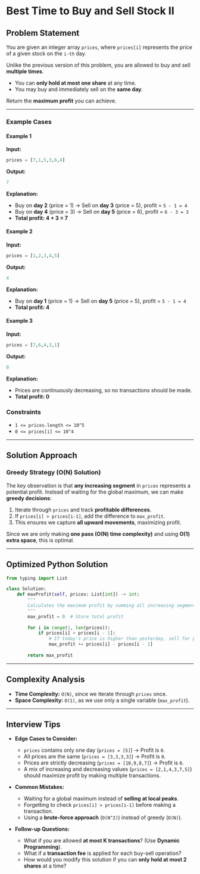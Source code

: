 # Best Time to Buy and Sell Stock II

## Problem Statement
You are given an integer array `prices`, where `prices[i]` represents the price of a given stock on the `i-th` day.

Unlike the previous version of this problem, you are allowed to buy and sell **multiple times**.
- You can **only hold at most one share** at any time.
- You may buy and immediately sell on the **same day**.

Return the **maximum profit** you can achieve.

---

### Example Cases
#### Example 1
**Input:**
```python
prices = [7,1,5,3,6,4]
```
**Output:**
```python
7
```
**Explanation:**
- Buy on **day 2** (price = 1) → Sell on **day 3** (price = 5), profit = `5 - 1 = 4`
- Buy on **day 4** (price = 3) → Sell on **day 5** (price = 6), profit = `6 - 3 = 3`
- **Total profit: 4 + 3 = 7**

#### Example 2
**Input:**
```python
prices = [1,2,3,4,5]
```
**Output:**
```python
4
```
**Explanation:**
- Buy on **day 1** (price = 1) → Sell on **day 5** (price = 5), profit = `5 - 1 = 4`
- **Total profit: 4**

#### Example 3
**Input:**
```python
prices = [7,6,4,3,1]
```
**Output:**
```python
0
```
**Explanation:**
- Prices are continuously decreasing, so no transactions should be made.
- **Total profit: 0**

### Constraints
- `1 <= prices.length <= 10^5`
- `0 <= prices[i] <= 10^4`

---

## Solution Approach
### **Greedy Strategy (O(N) Solution)**
The key observation is that **any increasing segment** in `prices` represents a potential profit. Instead of waiting for the global maximum, we can make **greedy decisions**:

1. Iterate through `prices` and track **profitable differences**.
2. If `prices[i] > prices[i-1]`, add the difference to `max_profit`.
3. This ensures we capture **all upward movements**, maximizing profit.

Since we are only making **one pass (O(N) time complexity)** and using **O(1) extra space**, this is optimal.

---

## Optimized Python Solution
```python
from typing import List

class Solution:
    def maxProfit(self, prices: List[int]) -> int:
        """
        Calculates the maximum profit by summing all increasing segments in the price list.
        """
        max_profit = 0  # Store total profit
        
        for i in range(1, len(prices)):
            if prices[i] > prices[i - 1]:
                # If today's price is higher than yesterday, sell for profit
                max_profit += prices[i] - prices[i - 1]
        
        return max_profit
```

---

## Complexity Analysis
- **Time Complexity:** `O(N)`, since we iterate through `prices` once.
- **Space Complexity:** `O(1)`, as we use only a single variable (`max_profit`).

---

## Interview Tips
- **Edge Cases to Consider:**
  - `prices` contains only one day (`prices = [5]`) → Profit is `0`.
  - All prices are the same (`prices = [3,3,3,3]`) → Profit is `0`.
  - Prices are strictly decreasing (`prices = [10,9,8,7]`) → Profit is `0`.
  - A mix of increasing and decreasing values (`prices = [2,1,4,3,7,5]`) should maximize profit by making multiple transactions.

- **Common Mistakes:**
  - Waiting for a global maximum instead of **selling at local peaks**.
  - Forgetting to check `prices[i] > prices[i-1]` before making a transaction.
  - Using a **brute-force approach** (`O(N^2)`) instead of greedy (`O(N)`).

- **Follow-up Questions:**
  - What if you are allowed **at most K transactions**? (Use **Dynamic Programming**).
  - What if a **transaction fee** is applied for each buy-sell operation?
  - How would you modify this solution if you can **only hold at most 2 shares** at a time?
